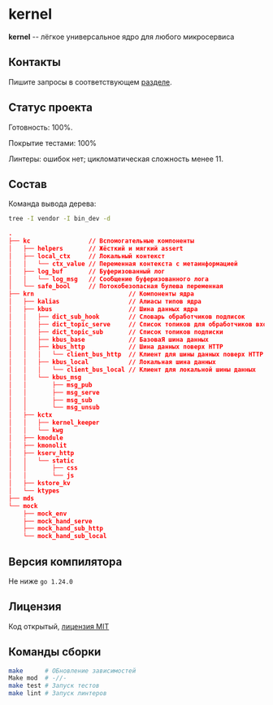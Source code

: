 # kernel

**kernel** -- лёгкое универсальное ядро для любого микросервиса

## Контакты

Пишите запросы в соответствующем [разделе](https://github.com/prospero78/kern/issue?status=).

## Статус проекта

Готовность: 100%.

Покрытие тестами: 100%

Линтеры: ошибок нет; цикломатическая сложность менее 11.

## Состав

Команда вывода дерева:

```bash
tree -I vendor -I bin_dev -d
```

```json
.
├── kc                // Вспомогательные компоненты
│   ├── helpers       // Жёсткий и мягкий assert
│   ├── local_ctx     // Локальный контекст
│   │   └── ctx_value // Переменная контекста с метаинформацией
│   ├── log_buf       // Буферизованный лог
│   │   └── log_msg   // Сообщение буферизованного лога
│   └── safe_bool     // Потокобезопасная булева переменная
├── krn                          // Компоненты ядра
│   ├── kalias                   // Алиасы типов ядра
│   ├── kbus                     // Шина данных ядра
│   │   ├── dict_sub_hook        // Словарь обработчиков подписок
│   │   ├── dict_topic_serve     // Список топиков для обработчиков входящих запросов
│   │   ├── dict_topic_sub       // Список топиков подписки
│   │   ├── kbus_base            // БазоваЯ шина данных
│   │   ├── kbus_http            // Шина данных поверх HTTP
│   │   │   └── client_bus_http  // Клиент для шины данных поверх HTTP
│   │   ├── kbus_local           // Локальная шина данных
│   │   │   └── client_bus_local // Клиент для локальной шины данных
│   │   └── kbus_msg
│   │       ├── msg_pub
│   │       ├── msg_serve
│   │       ├── msg_sub
│   │       └── msg_unsub
│   ├── kctx
│   │   ├── kernel_keeper
│   │   └── kwg
│   ├── kmodule
│   ├── kmonolit
│   ├── kserv_http
│   │   └── static
│   │       ├── css
│   │       └── js
│   ├── kstore_kv
│   └── ktypes
├── mds
└── mock
    ├── mock_env
    ├── mock_hand_serve
    ├── mock_hand_sub_http
    └── mock_hand_sub_local
```

## Версия компилятора

Не ниже `go 1.24.0`

## Лицензия

Код открытый, [лицензия MIT](./LICENSE.txt)

## Команды сборки

```bash
make      # ОБновление зависимостей
Make mod  # -//-
make test # Запуск тестов
make lint # Запуск линтеров
```

